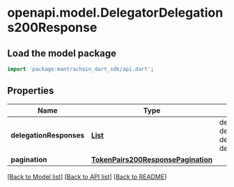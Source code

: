 # openapi.model.DelegatorDelegations200Response

## Load the model package
```dart
import 'package:mantrachain_dart_sdk/api.dart';
```

## Properties
Name | Type | Description | Notes
------------ | ------------- | ------------- | -------------
**delegationResponses** | [**List<DelegatorDelegations200ResponseDelegationResponsesInner>**](DelegatorDelegations200ResponseDelegationResponsesInner.md) | delegation_responses defines all the delegations' info of a delegator. | [optional] [default to const []]
**pagination** | [**TokenPairs200ResponsePagination**](TokenPairs200ResponsePagination.md) |  | [optional] 

[[Back to Model list]](../README.md#documentation-for-models) [[Back to API list]](../README.md#documentation-for-api-endpoints) [[Back to README]](../README.md)


